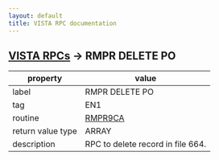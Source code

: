 ```yaml
---
layout: default
title: VISTA RPC documentation
---
```




## [VISTA RPCs](TableOfContent.md) &#8594; RMPR DELETE PO 

 property | value 
--- | --- 
 label | RMPR DELETE PO
 tag | EN1
 routine | [RMPR9CA](http://code.osehra.org/dox/Routine_RMPR9CA_source.html)
 return value type | ARRAY
 description | RPC to delete record in file 664.